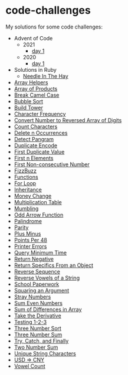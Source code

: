 # code-challenges
My solutions for some code challenges:
- Advent of Code
	- 2021
		- [day 1](solutions/aoc-2021/01.js)
	- 2020
		- [day 1](solutions/aoc-2020/day-1-challenge.js)
- Solutions in Ruby
	- [Needle In The Hay](solutions/solutions_in_ruby/needle_in_the_hay.rb)
- [Array Helpers](solutions/array-helpers.js)
- [Array of Products](solutions/array-of-products.js)
- [Break Camel Case](solutions/break-camel-case.js)
- [Bubble Sort](solutions/bubble-sort.js)
- [Build Tower](solutions/build-tower.js)
- [Character Frequency](solutions/character-frequency.js)
- [Convert Number to Reversed Array of Digits](solutions/convert-number-to-reversed-array-of-digits.js)
- [Count Characters](solutions/count-characters.js)
- [Delete n Occurrences](solutions/delete-n-occurrences.js)
- [Detect Pangram](solutions/detect-pangram.js)
- [Duplicate Encode](solutions/duplicate-encode.js)
- [First Duplicate Value](solutions/first-duplicate-value.js)
- [First n Elements](solutions/first-n-elements.js)
- [First Non-consecutive Number](solutions/first-non-negative-number.js)
- [FizzBuzz](solutions/fizzbuzz.js)
- [Functions](solutions/functions.js)
- [For Loop](solutions/for-loop.js)
- [Inheritance](solutions/inheritance.js)
- [Money Change](solutions/money-change.js)
- [Multiplication Table](solutions/multiplication-table.js)
- [Mumbling](solutions/mumbling.js)
- [Odd Arrow Function](solutions/odd-arrow-function.js)
- [Palindrome](solutions/palindrome.js)
- [Parity](solutions/parity.js)
- [Plus Minus](solutions/plus-minus.js)
- [Points Per 48](solutions/points-per-48.js)
- [Printer Errors](solutions/printer-errors.js)
- [Query Minimum Time](solutions/query-minimum-time.js)
- [Return Negative](solutions/return-negative.js)
- [Return Specifics From an Object](solutions/specifics-of-an-object.js)
- [Reverse Sequence](solutions/reverse-sequence.js)
- [Reverse Vowels of a String](solutions/reverse-vowels.js)
- [School Paperwork](solutions/school-paperwork.js)
- [Squaring an Argument](solutions/squaring-an-argument.js)
- [Stray Numbers](solutions/stray-number.js)
- [Sum Even Numbers](solutions/sum-even-numbers.js)
- [Sum of Differences in Array](solutions/sum-of-differences-in-array.js)
- [Take the Derivative](solutions/take-the-derivative.js)
- [Testing 1-2-3](solutions/testing-1-2-3.js)
- [Three Number Sort](solutions/three-number-sort.js)
- [Three Number Sum](solutions/three-number-sum.js)
- [Try, Catch, and Finally](solutions/try-catch-finally.js)
- [Two Number Sum](solutions/two-number-sum.js)
- [Unique String Characters](solutions/unique-string-characters.js)
- [USD => CNY](solutions/dollar-to-yuan.js)
- [Vowel Count](solutions/vowel-count.js)
